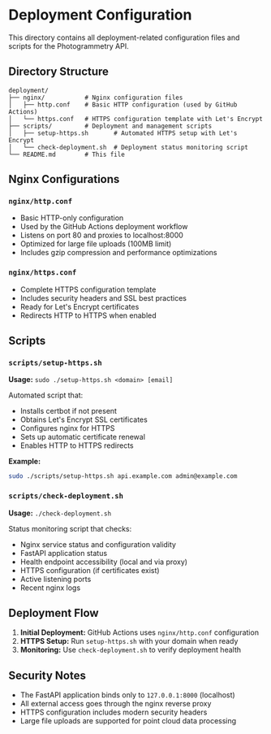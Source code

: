 # Deployment Configuration

This directory contains all deployment-related configuration files and scripts for the Photogrammetry API.

## Directory Structure

```
deployment/
├── nginx/           # Nginx configuration files
│   ├── http.conf    # Basic HTTP configuration (used by GitHub Actions)
│   └── https.conf   # HTTPS configuration template with Let's Encrypt
├── scripts/         # Deployment and management scripts
│   ├── setup-https.sh       # Automated HTTPS setup with Let's Encrypt
│   └── check-deployment.sh  # Deployment status monitoring script
└── README.md        # This file
```

## Nginx Configurations

### `nginx/http.conf`
- Basic HTTP-only configuration
- Used by the GitHub Actions deployment workflow
- Listens on port 80 and proxies to localhost:8000
- Optimized for large file uploads (100MB limit)
- Includes gzip compression and performance optimizations

### `nginx/https.conf`
- Complete HTTPS configuration template
- Includes security headers and SSL best practices
- Ready for Let's Encrypt certificates
- Redirects HTTP to HTTPS when enabled

## Scripts

### `scripts/setup-https.sh`
**Usage:** `sudo ./setup-https.sh <domain> [email]`

Automated script that:
- Installs certbot if not present
- Obtains Let's Encrypt SSL certificates
- Configures nginx for HTTPS
- Sets up automatic certificate renewal
- Enables HTTP to HTTPS redirects

**Example:**
```bash
sudo ./scripts/setup-https.sh api.example.com admin@example.com
```

### `scripts/check-deployment.sh`
**Usage:** `./check-deployment.sh`

Status monitoring script that checks:
- Nginx service status and configuration validity
- FastAPI application status
- Health endpoint accessibility (local and via proxy)
- HTTPS configuration (if certificates exist)
- Active listening ports
- Recent nginx logs

## Deployment Flow

1. **Initial Deployment:** GitHub Actions uses `nginx/http.conf` configuration
2. **HTTPS Setup:** Run `setup-https.sh` with your domain when ready
3. **Monitoring:** Use `check-deployment.sh` to verify deployment health

## Security Notes

- The FastAPI application binds only to `127.0.0.1:8000` (localhost)
- All external access goes through the nginx reverse proxy
- HTTPS configuration includes modern security headers
- Large file uploads are supported for point cloud data processing
